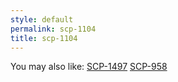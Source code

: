 ```yaml
---
style: default
permalink: scp-1104
title: scp-1104
---
```

You may also like:
[SCP-1497](http://scp-wiki.net/scp-1497)
[SCP-958](http://scp-wiki.net/scp-958)